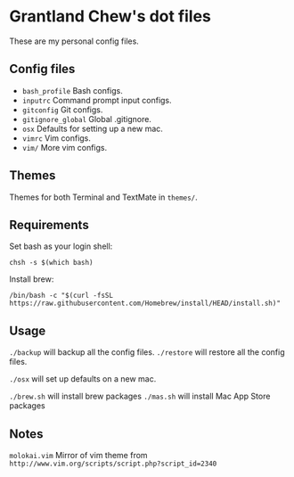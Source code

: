# Grantland Chew's dot files

These are my personal config files.

## Config files

* ```bash_profile```        Bash configs.
* ```inputrc```             Command prompt input configs.
* ```gitconfig```			Git configs.
* ```gitignore_global```    Global .gitignore.
* ```osx```                 Defaults for setting up a new mac.
* ```vimrc```               Vim configs.
* ```vim/```                More vim configs.

## Themes

Themes for both Terminal and TextMate in ```themes/```.

## Requirements

Set bash as your login shell:

```
chsh -s $(which bash)
```

Install brew:

```
/bin/bash -c "$(curl -fsSL https://raw.githubusercontent.com/Homebrew/install/HEAD/install.sh)"
```

## Usage

```./backup``` will backup all the config files.
```./restore``` will restore all the config files.

```./osx``` will set up defaults on a new mac.

```./brew.sh``` will install brew packages
```./mas.sh``` will install Mac App Store packages

## Notes

```molokai.vim```           Mirror of vim theme from ```http://www.vim.org/scripts/script.php?script_id=2340```

